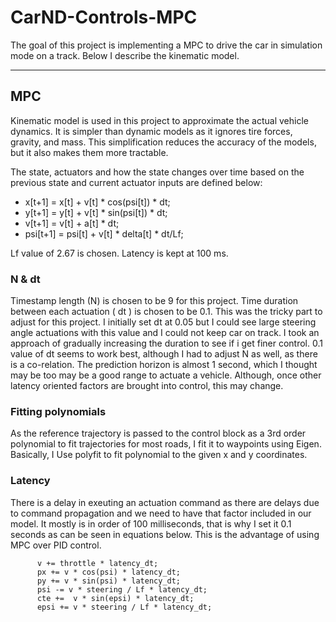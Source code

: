 # CarND-Controls-MPC

The goal of this project is implementing a MPC to drive the car in simulation mode on a track. Below I describe the kinematic model. 

---

## MPC 

Kinematic model is used in this project to approximate the actual vehicle dynamics. It is simpler than dynamic models as it ignores tire forces, gravity, and mass. This simplification reduces the accuracy of the models, but it also makes them more tractable.

The state, actuators and how the state changes over time based on the previous state and current actuator inputs are defined below: 

* x[t+1] = x[t] + v[t] * cos(psi[t]) * dt;
* y[t+1] = y[t] + v[t] * sin(psi[t]) * dt;
* v[t+1] = v[t] + a[t] * dt;
* psi[t+1] = psi[t] + v[t] * delta[t] * dt/Lf;

Lf value of 2.67 is chosen. Latency is kept at 100 ms.


### N & dt

Timestamp length (N)  is chosen to be 9 for this project. Time duration between each actuation ( dt ) is chosen to be 0.1. This was the tricky part to adjust for this project. I initially set dt at 0.05 but I could see large steering angle actuations with this value and I could not keep car on track. I took an approach of gradually increasing the duration to see if i get finer control. 0.1 value of dt seems to work best, although I had to adjust N as well, as there is a co-relation. The prediction horizon is almost 1 second, which I thought may be too may be a good range to actuate a vehicle. Although, once other latency oriented factors are brought into control, this may change. 

### Fitting polynomials

As the reference trajectory is passed to the control block as a 3rd order polynomial to fit trajectories for most roads, I fit it to waypoints using Eigen. Basically, I Use polyfit to fit  polynomial to the given x and y coordinates.


### Latency

There is a delay in exeuting an actuation command as there are delays due to command propagation and we need to have that factor included in our model. It mostly is in order of 100 milliseconds, that is why I set it 0.1 seconds as can be seen in equations below. 
This is the advantage of using MPC over PID control. 


          v += throttle * latency_dt;
          px += v * cos(psi) * latency_dt;
          py += v * sin(psi) * latency_dt;
          psi -= v * steering / Lf * latency_dt;
          cte +=  v * sin(epsi) * latency_dt;
          epsi += v * steering / Lf * latency_dt;
